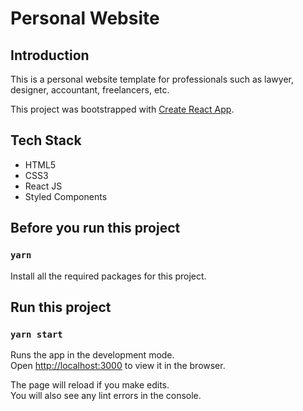 # Personal Website

## Introduction

This is a personal website template for professionals such as lawyer, designer, accountant, freelancers, etc.

This project was bootstrapped with [Create React App](https://github.com/facebook/create-react-app).

## Tech Stack

- HTML5
- CSS3
- React JS
- Styled Components

## Before you run this project

### `yarn`

Install all the required packages for this project.

## Run this project
### `yarn start`

Runs the app in the development mode.\
Open [http://localhost:3000](http://localhost:3000) to view it in the browser.

The page will reload if you make edits.\
You will also see any lint errors in the console.
